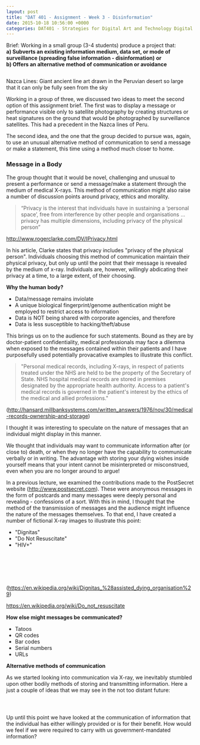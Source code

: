 ```yaml
---
layout: post
title: "DAT 401 - Assignment - Week 3 - Disinformation"
date: 2015-10-18 10:56:00 +0000
categories: DAT401 - Strategies for Digital Art and Technology Digital Art and Technology
---
```


<!-- wp:paragraph {"className":"brief"} -->
<p class="brief">Brief: Working in a small group (3-4 students) produce a project that:<br><strong>a) Subverts an existing information medium, data set, or mode of surveillance (spreading false information - disinformation)</strong> <strong>or</strong> <br><strong>b) Offers an alternative method of communication or avoidance</strong></p>
<!-- /wp:paragraph -->

<!-- wp:gallery {"linkTo":"media","sizeSlug":"medium","align":"left"} -->
<figure class="wp-block-gallery alignleft has-nested-images columns-default is-cropped"><!-- wp:image {"id":539,"sizeSlug":"medium","linkDestination":"media"} -->
<figure class="wp-block-image size-medium"><a href="{{ site.baseurl }}/wp-content/uploads/2023/04/nazca_lines.jpg"><img src="https://www.circleseven.co.uk/wp-content/uploads/2023/04/nazca_lines-300x240.jpg" alt="" class="wp-image-539"/></a></figure>
<!-- /wp:image --></figure>
<!-- /wp:gallery -->

<!-- wp:paragraph -->
<p>Nazca Lines: Giant ancient line art drawn in the Peruvian desert so large that it can only be fully seen from the sky</p>
<!-- /wp:paragraph -->

<!-- wp:paragraph -->
<p>Working in a group of three, we discussed two ideas to meet the second option of this assignment brief. The first was to display a message or performance visible only to satellite photography by creating structures or heat signatures on the ground that would be photographed by surveillance satellites. This had a precedent in the Nazca lines of Peru.</p>
<!-- /wp:paragraph -->

<!-- wp:paragraph -->
<p>The second idea, and the one that the group decided to pursue was, again, to use an unusual alternative method of communication to send a message or make a statement, this time using a method much closer to home.</p>
<!-- /wp:paragraph -->

<!-- wp:heading {"level":3} -->
<h3 class="wp-block-heading">Message in a Body</h3>
<!-- /wp:heading -->

<!-- wp:paragraph -->
<p>The group thought that it would be novel, challenging and unusual to present a performance or send a message/make a statement through the medium of medical X-rays. This method of communication might also raise a number of discussion points around privacy, ethics and morality.</p>
<!-- /wp:paragraph -->

<!-- wp:quote -->
<blockquote class="wp-block-quote"><!-- wp:paragraph -->
<p>“Privacy is the interest that individuals have in sustaining a ‘personal space’, free from interference by other people and organisations ... privacy has multiple dimensions, including privacy of the physical person”</p>
<!-- /wp:paragraph --></blockquote>
<!-- /wp:quote -->

<!-- wp:paragraph -->
<p><a href="http://www.rogerclarke.com/DV/IPrivacy.html">http://www.rogerclarke.com/DV/IPrivacy.html</a></p>
<!-- /wp:paragraph -->

<!-- wp:paragraph -->
<p>In his article, Clarke states that privacy includes "privacy of the physical person". Individuals choosing this method of communication maintain their physical privacy, but only up until the point that their message is revealed by the medium of x-ray. Individuals are, however, willingly abdicating their privacy at a time, to a large extent, of their choosing.</p>
<!-- /wp:paragraph -->

<!-- wp:paragraph -->
<p><strong>Why the human body?</strong></p>
<!-- /wp:paragraph -->

<!-- wp:list -->
<ul><!-- wp:list-item -->
<li>Data/message remains inviolate</li>
<!-- /wp:list-item -->

<!-- wp:list-item -->
<li>A unique biological fingerprint/genome authentication might be employed to restrict access to information</li>
<!-- /wp:list-item -->

<!-- wp:list-item -->
<li>Data is NOT being shared with corporate agencies, and therefore</li>
<!-- /wp:list-item -->

<!-- wp:list-item -->
<li>Data is less susceptible to hacking/theft/abuse</li>
<!-- /wp:list-item --></ul>
<!-- /wp:list -->

<!-- wp:paragraph -->
<p>This brings us on to the audience for such statements. Bound as they are by doctor-patient confidentiality, medical professionals may face a dilemma when exposed to the messages contained within their patients and I have purposefully used potentially provacative examples to illustrate this conflict.</p>
<!-- /wp:paragraph -->

<!-- wp:quote -->
<blockquote class="wp-block-quote"><!-- wp:paragraph -->
<p>"Personal medical records, including X-rays, in respect of patients treated under the NHS are held to be the property of the Secretary of State. NHS hospital medical records are stored in premises designated by the appropriate health authority. Access to a patient's medical records is governed in the patient's interest by the ethics of the medical and allied professions."</p>
<!-- /wp:paragraph --></blockquote>
<!-- /wp:quote -->

<!-- wp:paragraph -->
<p>(<a href="http://hansard.millbanksystems.com/written_answers/1976/nov/30/medical-records-ownership-and-storage">http://hansard.millbanksystems.com/written_answers/1976/nov/30/medical-records-ownership-and-storage</a>)</p>
<!-- /wp:paragraph -->

<!-- wp:paragraph -->
<p>I thought it was interesting to speculate on the nature of messages that an individual might display in this manner.</p>
<!-- /wp:paragraph -->

<!-- wp:paragraph -->
<p>We thought that individuals may want to communicate information after (or close to) death, or when they no longer have the capability to communicate verbally or in writing. The advantage with storing your dying wishes inside yourself means that your intent cannot be misinterpreted or misconstrued, even when you are no longer around to argue!</p>
<!-- /wp:paragraph -->

<!-- wp:paragraph -->
<p>In a previous lecture, we examined the contributions made to the PostSecret website (<a href="http://www.postsecret.com">http://www.postsecret.com</a>). These were anonymous messages in the form of postcards and many messages were deeply personal and revealing - confessions of a sort. With this in mind, I thought that the method of the transmission of messages and the audience might influence the nature of the messages themselves. To that end, I have created a number of fictional X-ray images to illustrate this point:</p>
<!-- /wp:paragraph -->

<!-- wp:list -->
<ul><!-- wp:list-item -->
<li>"Dignitas"</li>
<!-- /wp:list-item -->

<!-- wp:list-item -->
<li>"Do Not Resuscitate"</li>
<!-- /wp:list-item -->

<!-- wp:list-item -->
<li>"HIV+"</li>
<!-- /wp:list-item --></ul>
<!-- /wp:list -->

<!-- wp:gallery {"linkTo":"media","sizeSlug":"medium"} -->
<figure class="wp-block-gallery has-nested-images columns-default is-cropped"><!-- wp:image {"id":544,"sizeSlug":"medium","linkDestination":"media"} -->
<figure class="wp-block-image size-medium"><a href="{{ site.baseurl }}/wp-content/uploads/2023/04/dignitas-scaled-1.jpg"><img src="https://www.circleseven.co.uk/wp-content/uploads/2023/04/dignitas-scaled-1-300x169.jpg" alt="" class="wp-image-544"/></a></figure>
<!-- /wp:image -->

<!-- wp:image {"id":541,"sizeSlug":"medium","linkDestination":"media"} -->
<figure class="wp-block-image size-medium"><a href="{{ site.baseurl }}/wp-content/uploads/2023/04/dignitas_detail.jpg"><img src="https://www.circleseven.co.uk/wp-content/uploads/2023/04/dignitas_detail-297x300.jpg" alt="" class="wp-image-541"/></a></figure>
<!-- /wp:image -->

<!-- wp:image {"id":546,"sizeSlug":"medium","linkDestination":"media"} -->
<figure class="wp-block-image size-medium"><a href="{{ site.baseurl }}/wp-content/uploads/2023/04/dnr.jpg"><img src="https://www.circleseven.co.uk/wp-content/uploads/2023/04/dnr-300x245.jpg" alt="" class="wp-image-546"/></a></figure>
<!-- /wp:image -->

<!-- wp:image {"id":543,"sizeSlug":"medium","linkDestination":"media"} -->
<figure class="wp-block-image size-medium"><a href="{{ site.baseurl }}/wp-content/uploads/2023/04/dnr_detail.jpg"><img src="https://www.circleseven.co.uk/wp-content/uploads/2023/04/dnr_detail-300x283.jpg" alt="" class="wp-image-543"/></a></figure>
<!-- /wp:image -->

<!-- wp:image {"id":545,"sizeSlug":"medium","linkDestination":"media"} -->
<figure class="wp-block-image size-medium"><a href="{{ site.baseurl }}/wp-content/uploads/2023/04/hiv.jpg"><img src="https://www.circleseven.co.uk/wp-content/uploads/2023/04/hiv-197x300.jpg" alt="" class="wp-image-545"/></a></figure>
<!-- /wp:image -->

<!-- wp:image {"id":542,"sizeSlug":"medium","linkDestination":"media"} -->
<figure class="wp-block-image size-medium"><a href="{{ site.baseurl }}/wp-content/uploads/2023/04/hiv_detail.jpg"><img src="https://www.circleseven.co.uk/wp-content/uploads/2023/04/hiv_detail-267x300.jpg" alt="" class="wp-image-542"/></a></figure>
<!-- /wp:image --></figure>
<!-- /wp:gallery -->

<!-- wp:paragraph -->
<p>(<a href="https://en.wikipedia.org/wiki/Dignitas_%28assisted_dying_organisation%29">https://en.wikipedia.org/wiki/Dignitas_%28assisted_dying_organisation%29</a>)</p>
<!-- /wp:paragraph -->

<!-- wp:paragraph -->
<p><a href="https://en.wikipedia.org/wiki/Do_not_resuscitate">https://en.wikipedia.org/wiki/Do_not_resuscitate</a></p>
<!-- /wp:paragraph -->

<!-- wp:paragraph -->
<p><strong>How else might messages be communicated?</strong></p>
<!-- /wp:paragraph -->

<!-- wp:list -->
<ul><!-- wp:list-item -->
<li>Tatoos</li>
<!-- /wp:list-item -->

<!-- wp:list-item -->
<li>QR codes</li>
<!-- /wp:list-item -->

<!-- wp:list-item -->
<li>Bar codes</li>
<!-- /wp:list-item -->

<!-- wp:list-item -->
<li>Serial numbers</li>
<!-- /wp:list-item -->

<!-- wp:list-item -->
<li>URLs</li>
<!-- /wp:list-item --></ul>
<!-- /wp:list -->

<!-- wp:paragraph -->
<p><strong>Alternative methods of communication</strong></p>
<!-- /wp:paragraph -->

<!-- wp:paragraph -->
<p>As we started looking into communication via X-ray, we inevitably stumbled upon other bodily methods of storing and transmitting information. Here a just a couple of ideas that we may see in the not too distant future:</p>
<!-- /wp:paragraph -->

<!-- wp:gallery {"linkTo":"media","sizeSlug":"medium"} -->
<figure class="wp-block-gallery has-nested-images columns-default is-cropped"><!-- wp:image {"id":549,"sizeSlug":"medium","linkDestination":"media"} -->
<figure class="wp-block-image size-medium"><a href="{{ site.baseurl }}/wp-content/uploads/2023/04/hitman.jpg"><img src="https://www.circleseven.co.uk/wp-content/uploads/2023/04/hitman-224x300.jpg" alt="" class="wp-image-549"/></a></figure>
<!-- /wp:image -->

<!-- wp:image {"id":550,"sizeSlug":"medium","linkDestination":"media"} -->
<figure class="wp-block-image size-medium"><a href="{{ site.baseurl }}/wp-content/uploads/2023/04/qr.jpg"><img src="https://www.circleseven.co.uk/wp-content/uploads/2023/04/qr-259x300.jpg" alt="" class="wp-image-550"/></a></figure>
<!-- /wp:image -->

<!-- wp:image {"id":551,"sizeSlug":"medium","linkDestination":"media"} -->
<figure class="wp-block-image size-medium"><a href="{{ site.baseurl }}/wp-content/uploads/2023/04/usb-finger.jpg"><img src="https://www.circleseven.co.uk/wp-content/uploads/2023/04/usb-finger-284x300.jpg" alt="" class="wp-image-551"/></a></figure>
<!-- /wp:image --></figure>
<!-- /wp:gallery -->

<!-- wp:paragraph -->
<p>Up until this point we have looked at the communication of information that the individual has either willingly provided or is for their benefit. How would we feel if we were required to carry with us government-mandated information?</p>
<!-- /wp:paragraph -->

<!-- wp:gallery {"linkTo":"media","sizeSlug":"medium"} -->
<figure class="wp-block-gallery has-nested-images columns-default is-cropped"><!-- wp:image {"id":553,"sizeSlug":"medium","linkDestination":"media"} -->
<figure class="wp-block-image size-medium"><a href="{{ site.baseurl }}/wp-content/uploads/2023/04/crim-rec-zoom.jpg"><img src="https://www.circleseven.co.uk/wp-content/uploads/2023/04/crim-rec-zoom-300x169.jpg" alt="" class="wp-image-553"/></a></figure>
<!-- /wp:image --></figure>
<!-- /wp:gallery -->